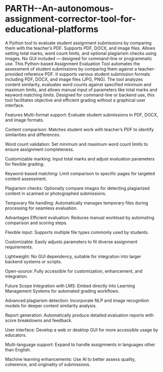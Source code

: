 # PARTH--An-autonomous-assignment-corrector-tool-for-educational-platforms
A Python tool to evaluate student assignment submissions by comparing them with the teacher’s PDF. Supports PDF, DOCX, and image files. Allows setting total marks, word count limits, and optional plagiarism checks using images. No GUI included — designed for command-line or programmatic use.
This Python-based Assignment Evaluation Tool automates the assessment of student submissions by comparing them against a teacher-provided reference PDF. It supports various student submission formats including PDF, DOCX, and image files (JPG, PNG). The tool analyzes content similarity, evaluates word counts against specified minimum and maximum limits, and allows manual input of parameters like total marks and keyword matching limits. Designed for command-line or backend use, this tool facilitates objective and efficient grading without a graphical user interface.

Features
Multi-format support: Evaluate student submissions in PDF, DOCX, and image formats.

Content comparison: Matches student work with teacher’s PDF to identify similarities and differences.

Word count validation: Set minimum and maximum word count limits to ensure assignment completeness.

Customizable marking: Input total marks and adjust evaluation parameters for flexible grading.

Keyword-based matching: Limit comparison to specific pages for targeted content assessment.

Plagiarism checks: Optionally compare images for detecting plagiarized content in scanned or photographed submissions.

Temporary file handling: Automatically manages temporary files during processing for seamless evaluation.

Advantages
Efficient evaluation: Reduces manual workload by automating comparison and scoring steps.

Flexible input: Supports multiple file types commonly used by students.

Customizable: Easily adjusts parameters to fit diverse assignment requirements.

Lightweight: No GUI dependency, suitable for integration into larger backend systems or scripts.

Open-source: Fully accessible for customization, enhancement, and integration.

Future Scope
Integration with LMS: Embed directly into Learning Management Systems for automated grading workflows.

Advanced plagiarism detection: Incorporate NLP and image recognition models for deeper content similarity analysis.

Report generation: Automatically produce detailed evaluation reports with score breakdowns and feedback.

User interface: Develop a web or desktop GUI for more accessible usage by educators.

Multi-language support: Expand to handle assignments in languages other than English.

Machine learning enhancements: Use AI to better assess quality, coherence, and originality of submissions.

